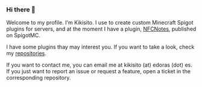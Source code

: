 ### Hi there 👋
Welcome to my profile. I'm Kikisito. I use to create custom Minecraft Spigot plugins for servers, and at the moment I have a plugin, [NFCNotes](https://www.spigotmc.org/threads/1-13-1-16-nfcnotes.449122/), published on SpigotMC.

I have some plugins thay may interest you. If you want to take a look, check my [repositories](https://github.com/Kikisito?tab=repositories).

If you want to contact me, you can email me at kikisito (at) edoras (dot) es. If you just want to report an issue or request a feature, open a ticket in the corresponding repository.

<!--
**Kikisito/Kikisito** is a ✨ _special_ ✨ repository because its `README.md` (this file) appears on your GitHub profile.
-->
